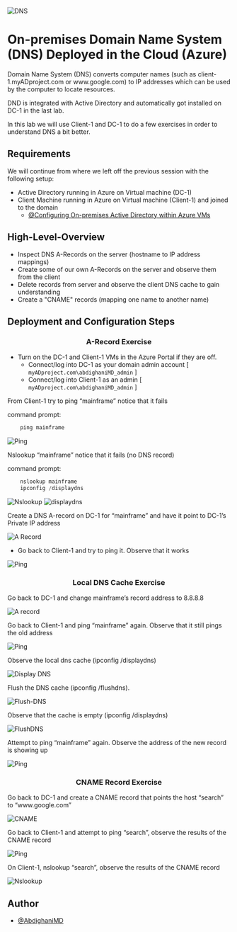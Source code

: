 <p align="center">

![DNS](./assets/dns.jpeg)

</p>

# **On-premises Domain Name System (DNS) Deployed in the Cloud (Azure)**
<p>
Domain Name System (DNS) converts computer names (such as client-1.myADproject.com or www.google.com) to IP addresses which can be used by the computer to locate resources.

DND is integrated with Active Directory and automatically got installed on DC-1 in the last lab.

In this lab we will use Client-1 and DC-1 to do a few exercises in order to understand DNS a bit better.
</p>

<h2>Requirements</h2>

We will continue from where we left off the previous session with the following setup:
 - Active Directory running in Azure on Virtual machine (DC-1)
 - Client Machine running in Azure on Virtual machine (Client-1) and joined to the domain 
    - [@Configuring On-premises Active Directory within Azure VMs](../Configuring%20On-premises%20Active%20Directory%20within%20Azure%20VMs/)


<h2>High-Level-Overview</h2>

- Inspect DNS A-Records on the server (hostname to IP address mappings)
- Create some of our own A-Records on the server and observe them from the client
- Delete records from server and observe the client DNS cache to gain understanding
- Create a "CNAME" records (mapping one name to another name) 


<h2>Deployment and Configuration Steps</h2>
<h3 align="center">A-Record Exercise</h3>

- Turn on the DC-1 and Client-1 VMs in the Azure Portal if they are off.
    - Connect/log into DC-1 as your domain admin account [ `myADproject.com\abdighaniMD_admin` ]
    - Connect/log into Client-1 as an admin [ `myADproject.com\abdighaniMD_admin` ]

<p>From Client-1 try to ping “mainframe” notice that it fails</p>

command prompt:
```powershell
    ping mainframe
```    
![Ping](./assets/Ping_mainframe.png)

<p> Nslookup “mainframe” notice that it fails (no DNS record) </p>

command prompt: 
```powershell
    nslookup mainframe
    ipconfig /displaydns
```
![Nslookup](./assets/Nslookup.png)
![displaydns](./assets/displaydns.png)


<p>Create a DNS A-record on DC-1 for “mainframe” and have it point to DC-1’s Private IP address</p>

![A Record](./assets/Create_DNS_A_record.png)

- Go back to Client-1 and try to ping it. Observe that it works

![Ping](./assets/Ping_mainframe2.png)


<h3 align="center">Local DNS Cache Exercise</h3>

<p>Go back to DC-1 and change mainframe’s record address to 8.8.8.8</p>

![A record](./assets/Edit_DNS_A_record.png)

<p>Go back to Client-1 and ping “mainframe” again. Observe that it still pings the old address</p>

![Ping](./assets/Ping_mainframe3.png)

<p>Observe the local dns cache (ipconfig /displaydns)</p>

![Display DNS](./assets/local_dns_cache.png)

<p>Flush the DNS cache (ipconfig /flushdns).</p>

![Flush-DNS](./assets/flushdns.png)

<p>Observe that the cache is empty (ipconfig /displaydns)</p>

![FlushDNS](./assets/empty.png)

<p>Attempt to ping “mainframe” again. Observe the address of the new record is showing up</p>

![Ping](./assets/Ping_mainframe4.png)

<h3 align="center">CNAME Record Exercise</h3>


<p>Go back to DC-1 and create a CNAME record that points the host “search” to “www.google.com”</p>

![CNAME](./assets/create_DNS_cname_record.png)

<p>Go back to Client-1 and attempt to ping “search”, observe the results of the CNAME record</p>

![Ping](./assets/Ping_search.png)

<p>On Client-1, nslookup “search”, observe the results of the CNAME record</p>

![Nslookup](./assets/nslookupSearch.png)


## Author

- [@AbdighaniMD](https://github.com/AbdighaniMD)

